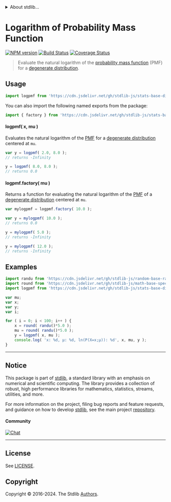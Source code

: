 <!--

@license Apache-2.0

Copyright (c) 2018 The Stdlib Authors.

Licensed under the Apache License, Version 2.0 (the "License");
you may not use this file except in compliance with the License.
You may obtain a copy of the License at

   http://www.apache.org/licenses/LICENSE-2.0

Unless required by applicable law or agreed to in writing, software
distributed under the License is distributed on an "AS IS" BASIS,
WITHOUT WARRANTIES OR CONDITIONS OF ANY KIND, either express or implied.
See the License for the specific language governing permissions and
limitations under the License.

-->


<details>
  <summary>
    About stdlib...
  </summary>
  <p>We believe in a future in which the web is a preferred environment for numerical computation. To help realize this future, we've built stdlib. stdlib is a standard library, with an emphasis on numerical and scientific computation, written in JavaScript (and C) for execution in browsers and in Node.js.</p>
  <p>The library is fully decomposable, being architected in such a way that you can swap out and mix and match APIs and functionality to cater to your exact preferences and use cases.</p>
  <p>When you use stdlib, you can be absolutely certain that you are using the most thorough, rigorous, well-written, studied, documented, tested, measured, and high-quality code out there.</p>
  <p>To join us in bringing numerical computing to the web, get started by checking us out on <a href="https://github.com/stdlib-js/stdlib">GitHub</a>, and please consider <a href="https://opencollective.com/stdlib">financially supporting stdlib</a>. We greatly appreciate your continued support!</p>
</details>

# Logarithm of Probability Mass Function

[![NPM version][npm-image]][npm-url] [![Build Status][test-image]][test-url] [![Coverage Status][coverage-image]][coverage-url] <!-- [![dependencies][dependencies-image]][dependencies-url] -->

> Evaluate the natural logarithm of the [probability mass function][pmf] (PMF) for a [degenerate distribution][degenerate-distribution].

<section class="intro">

</section>

<!-- /.intro -->



<section class="usage">

## Usage

```javascript
import logpmf from 'https://cdn.jsdelivr.net/gh/stdlib-js/stats-base-dists-degenerate-logpmf@deno/mod.js';
```

You can also import the following named exports from the package:

```javascript
import { factory } from 'https://cdn.jsdelivr.net/gh/stdlib-js/stats-base-dists-degenerate-logpmf@deno/mod.js';
```

#### logpmf( x, mu )

Evaluates the natural logarithm of the [PMF][pmf] for a [degenerate distribution][degenerate-distribution] centered at `mu`.

```javascript
var y = logpmf( 2.0, 8.0 );
// returns -Infinity

y = logpmf( 8.0, 8.0 );
// returns 0.0
```

#### logpmf.factory( mu )

Returns a function for evaluating the natural logarithm of the [PMF][pmf] of a [degenerate distribution][degenerate-distribution] centered at `mu`.

```javascript
var mylogpmf = logpmf.factory( 10.0 );

var y = mylogpmf( 10.0 );
// returns 0.0

y = mylogpmf( 5.0 );
// returns -Infinity

y = mylogpmf( 12.0 );
// returns -Infinity
```

</section>

<!-- /.usage -->

<section class="examples">

## Examples

<!-- eslint no-undef: "error" -->

```javascript
import randu from 'https://cdn.jsdelivr.net/gh/stdlib-js/random-base-randu@deno/mod.js';
import round from 'https://cdn.jsdelivr.net/gh/stdlib-js/math-base-special-round@deno/mod.js';
import logpmf from 'https://cdn.jsdelivr.net/gh/stdlib-js/stats-base-dists-degenerate-logpmf@deno/mod.js';

var mu;
var x;
var y;
var i;

for ( i = 0; i < 100; i++ ) {
    x = round( randu()*5.0 );
    mu = round( randu()*5.0 );
    y = logpmf( x, mu );
    console.log( 'x: %d, µ: %d, ln(P(X=x;µ)): %d', x, mu, y );
}
```

</section>

<!-- /.examples -->

<!-- Section for related `stdlib` packages. Do not manually edit this section, as it is automatically populated. -->

<section class="related">

</section>

<!-- /.related -->

<!-- Section for all links. Make sure to keep an empty line after the `section` element and another before the `/section` close. -->


<section class="main-repo" >

* * *

## Notice

This package is part of [stdlib][stdlib], a standard library with an emphasis on numerical and scientific computing. The library provides a collection of robust, high performance libraries for mathematics, statistics, streams, utilities, and more.

For more information on the project, filing bug reports and feature requests, and guidance on how to develop [stdlib][stdlib], see the main project [repository][stdlib].

#### Community

[![Chat][chat-image]][chat-url]

---

## License

See [LICENSE][stdlib-license].


## Copyright

Copyright &copy; 2016-2024. The Stdlib [Authors][stdlib-authors].

</section>

<!-- /.stdlib -->

<!-- Section for all links. Make sure to keep an empty line after the `section` element and another before the `/section` close. -->

<section class="links">

[npm-image]: http://img.shields.io/npm/v/@stdlib/stats-base-dists-degenerate-logpmf.svg
[npm-url]: https://npmjs.org/package/@stdlib/stats-base-dists-degenerate-logpmf

[test-image]: https://github.com/stdlib-js/stats-base-dists-degenerate-logpmf/actions/workflows/test.yml/badge.svg?branch=main
[test-url]: https://github.com/stdlib-js/stats-base-dists-degenerate-logpmf/actions/workflows/test.yml?query=branch:main

[coverage-image]: https://img.shields.io/codecov/c/github/stdlib-js/stats-base-dists-degenerate-logpmf/main.svg
[coverage-url]: https://codecov.io/github/stdlib-js/stats-base-dists-degenerate-logpmf?branch=main

<!--

[dependencies-image]: https://img.shields.io/david/stdlib-js/stats-base-dists-degenerate-logpmf.svg
[dependencies-url]: https://david-dm.org/stdlib-js/stats-base-dists-degenerate-logpmf/main

-->

[chat-image]: https://img.shields.io/gitter/room/stdlib-js/stdlib.svg
[chat-url]: https://app.gitter.im/#/room/#stdlib-js_stdlib:gitter.im

[stdlib]: https://github.com/stdlib-js/stdlib

[stdlib-authors]: https://github.com/stdlib-js/stdlib/graphs/contributors

[umd]: https://github.com/umdjs/umd
[es-module]: https://developer.mozilla.org/en-US/docs/Web/JavaScript/Guide/Modules

[deno-url]: https://github.com/stdlib-js/stats-base-dists-degenerate-logpmf/tree/deno
[deno-readme]: https://github.com/stdlib-js/stats-base-dists-degenerate-logpmf/blob/deno/README.md
[umd-url]: https://github.com/stdlib-js/stats-base-dists-degenerate-logpmf/tree/umd
[umd-readme]: https://github.com/stdlib-js/stats-base-dists-degenerate-logpmf/blob/umd/README.md
[esm-url]: https://github.com/stdlib-js/stats-base-dists-degenerate-logpmf/tree/esm
[esm-readme]: https://github.com/stdlib-js/stats-base-dists-degenerate-logpmf/blob/esm/README.md
[branches-url]: https://github.com/stdlib-js/stats-base-dists-degenerate-logpmf/blob/main/branches.md

[stdlib-license]: https://raw.githubusercontent.com/stdlib-js/stats-base-dists-degenerate-logpmf/main/LICENSE

[pmf]: https://en.wikipedia.org/wiki/Probability_mass_function

[degenerate-distribution]: https://en.wikipedia.org/wiki/Degenerate_distribution

</section>

<!-- /.links -->
